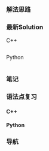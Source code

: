 
### 解法思路



### 最新Solution

C++
```C++

```
Python
```Python

```


### 笔记




### 语法点复习
#### C++

#### Python


### 导航